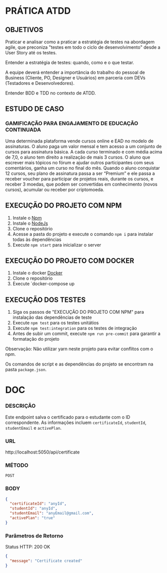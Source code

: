# PRÁTICA ATDD

## OBJETIVOS

Praticar e analisar como a praticar a estratégia de testes na abordagem agile, que preconiza "testes em todo o ciclo de desenvolvimento" desde a User Story até os testes.

Entender a estratégia de testes: quando, como e o que testar.

A equipe deverá entender a importância do trabalho do pessoal de Business (Cliente, PO, Designer e Usuários) em parceria com DEVs (Testadores e Desenvolvedores).

Entender BDD e TDD no contexto de ATDD.

## ESTUDO DE CASO

### GAMIFICAÇÃO PARA ENGAJAMENTO DE EDUCAÇÃO CONTINUADA

Uma determinada plataforma vende cursos online e EAD no modelo de assinaturas. O aluno paga um valor mensal e tem acesso a um conjunto de cursos para assinatura básica. A cada curso terminado e com média acima de 7,0, o aluno tem direito a realização de mais 3 cursos. O aluno que escrever mais tópicos no fórum e ajudar outros participantes com seus comentários, ganha um curso no final do mês. Quando o aluno conquistar 12 cursos, seu plano de assinatura passa a ser “Premium” e ele passa a receber voucher para participar de projetos reais, durante os cursos, e receber 3 moedas, que podem ser convertidas em conhecimento (novos cursos), acumular ou receber por criptomoeda.

## EXECUÇÃO DO PROJETO COM NPM

1. Instale o [Npm](https://www.npmjs.com/)
2. Instale o [NodeJs](https://nodejs.org/en/)
3. Clone o repositório
4. Acesse a pasta do projeto e execute o comando `npm i` para instalar todas às dependências
5. Execute `npm start` para inicializar o server

## EXECUÇÃO DO PROJETO COM DOCKER

1. Instale o docker [Docker](https://docs.docker.com/?_gl=1*1i2xyt5*_ga*NDQyNjY0Mjg5LjE2ODUwNTEzNzU.*_ga_XJWPQMJYHQ*MTY4NTA1MTM3NS4xLjEuMTY4NTA1MTM3NS42MC4wLjA.)
2. Clone o repositório
3. Execute `docker-compose up

## EXECUÇÃO DOS TESTES

1. Siga os passos de "EXECUÇÃO DO PROJETO COM NPM" para instalação das dependências de teste
2. Execute `npm test` para os testes unitátios
3. Execute `npm test:integration` para os testes de integração
4. Antes de subir um commit, execute `npm run pre-commit` para garantir a formatação do projeto

Observação: Não utilizar yarn neste projeto para evitar conflitos com o npm.

Os comandos de script e as dependências do projeto se encontram na pasta `package.json`.

# DOC

### DESCRIÇÃO

Este endpoint salva o certificado para o estudante com o ID correspondente. As informações incluem `certificateId`, `studentId`, `studentEmail` e `activePlan`.

### URL

http://localhost:5050/api/certificate

### MÉTODO

`POST`

### BODY

```JSON
{
  "certificateId": "anyId",
  "studentId": "anyId",
  "studentEmail": "anyEmail@gmail.com",
  "activePlan": "true"
}
```

### Parâmetros de Retorno

Status HTTP: 200 OK

```JSON
{
  "message": "Certificate created"
}
```

